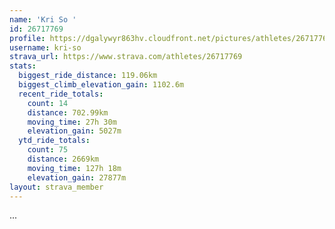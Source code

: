 ```yaml
---
name: 'Kri So '
id: 26717769
profile: https://dgalywyr863hv.cloudfront.net/pictures/athletes/26717769/7761026/14/large.jpg
username: kri-so
strava_url: https://www.strava.com/athletes/26717769
stats:
  biggest_ride_distance: 119.06km
  biggest_climb_elevation_gain: 1102.6m
  recent_ride_totals:
    count: 14
    distance: 702.99km
    moving_time: 27h 30m
    elevation_gain: 5027m
  ytd_ride_totals:
    count: 75
    distance: 2669km
    moving_time: 127h 18m
    elevation_gain: 27877m
layout: strava_member
--- 
```

...
